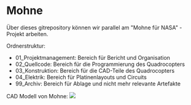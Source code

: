 # Mohne

Über dieses gitrepository können wir parallel am "Mohne für NASA" - Projekt arbeiten.

Ordnerstruktur:
- 01_Projektmanagement:  Bereich für Bericht und Organisation
- 02_Quellcode:          Bereich für die Programmierung des Quadrocopters
- 03_Konstruktion:       Bereich für die CAD-Teile des Quadrocopters 
- 04_Elektrik:     Bereich für Platinenlayouts und Circuits
- 99_Archiv:             Bereich für Ablage und nicht mehr relevante Artefakte

CAD Modell von Mohne:
![](https://github.com/gchrizZz/RTW/blob/master/03_Konstruktion/Exporte/Mohnekomplett1.bmp)
